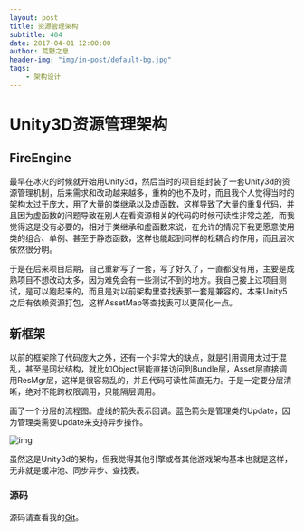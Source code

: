 ```yaml
---
layout: post
title: 资源管理架构
subtitle: 404
date: 2017-04-01 12:00:00
author: 荒野之息
header-img: "img/in-post/default-bg.jpg"
tags:
    - 架构设计
---
```



# Unity3D资源管理架构

## FireEngine

最早在冰火的时候就开始用Unity3d，然后当时的项目组封装了一套Unity3d的资源管理机制，后来需求和改动越来越多，重构的也不及时，而且我个人觉得当时的架构太过于庞大，用了大量的类继承以及虚函数，这样导致了大量的重复代码，并且因为虚函数的问题导致在别人在看资源相关的代码的时候可读性非常之差，而我觉得这是没有必要的，相对于类继承和虚函数来说，在允许的情况下我更愿意使用类的组合、单例、甚至于静态函数，这样也能起到同样的松耦合的作用，而且层次依然很分明。

于是在后来项目后期，自己重新写了一套，写了好久了，一直都没有用，主要是成熟项目不想改动太多，因为难免会有一些测试不到的地方。我自己接上过项目测试，是可以跑起来的，而且是对以前架构里查找表那一套是兼容的。本来Unity5之后有依赖资源打包，这样AssetMap等查找表可以更简化一点。

## 新框架

以前的框架除了代码庞大之外，还有一个非常大的缺点，就是引用调用太过于混乱，甚至是网状结构，就比如Object层能直接访问到Bundle层，Asset层直接调用ResMgr层，这样是很容易乱的，并且代码可读性简直无力。于是一定要分层清晰，绝对不能跨权限调用，只能隔层调用。

画了一个分层的流程图。虚线的箭头表示回调。蓝色箭头是管理类的Update，因为管理类需要Update来支持异步操作。

![img](/img/in-post/talk-res-mgr/resmgr-unity3d.jpg)

虽然这是Unity3d的架构，但我觉得其他引擎或者其他游戏架构基本也就是这样，无非就是缓冲池、同步异步、查找表。

### 源码

源码请查看我的[Git](https://github.com/ixulin/OrcaRes-Unity3d)。

